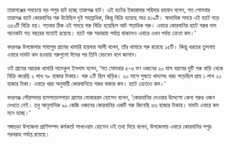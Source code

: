 তারাগঞ্জের সবচেয়ে বড় পশুর হাট হচ্ছে তারাগঞ্জ হাট। এই হাটের ইজারাদার সহিদার রহমান বলেন, গত সোমবার তারাগঞ্জ হাটে কোরবানির গরু উঠেছিল দুই সহস্রাধিক, কিন্তু বিক্রি হয়েছে মাত্র ৪১৯টি। স্বাভাবিক সময়ে এই হাটে গড়ে ৩৫০টি বিক্রি হয়। গতবার ঠিক এই সময়ে গরু বিক্রি হয়েছিল আট শতাধিক গরু। এবারে কোরবানির হাটে গরুর দাম অনেকটা গত বছরের মতোই রয়েছে। হাটে গরু সরবরাহ পর্যাপ্ত থাকলেও এবারে এখন পর্যন্ত ক্রেতা কম।’

বদরগঞ্জ উপজেলার শাহাপুর গ্রামের খামারি হায়দার আলী বলেন, তাঁর খামারে গরু রয়েছে ১৫টি। কিন্তু খরচের তুলনায় এবারে দামটা কম হওয়ায় গরুগুলো ঈদের পর তিনি বেচবেন বলে জানান।

ওই গ্রামের আরেক খামারি সাদেকুল ইসলাম বলেন, ‘গত সোমবার ৫-৬ মণ ওজনের ২০ মাস বয়সের দুটি গরু বাড়ি থেকে বিক্রি করেছি ২ লাখ ৭৮ হাজার টাকায়। গরু ২টি ছিল বাড়ির। ২০ মাসে পুষতে খাদ্যসহ খরচ পড়েছিল প্রায় ১ লাখ ২০ হাজার টাকা। এবারে খরচ অনুযায়ী কোরবানিতে গরুর বাজার কম। হাটে ক্রেতাও কম।’

বদরগঞ্জ পৌরসভার হাসপাতালপাড়া গ্রামের মোকাররম হোসেন বলেন, ‘কোরবানির দেওয়ার উদ্দেশ্যে কেনা গরুর ওজন দেখতে নেই। তবু আনুমানিক ৯০ কেজি ওজনের কোরবানির একটি গরু কিনেছি ৬৬ হাজার টাকায়। দামটা এবারে কম মনে হচ্ছে।’

গঙ্গাচড়া উপজেলা প্রাণিসম্পদ কর্মকর্তা সাখাওয়াৎ হোসেন ওই তথ্য দিয়ে বলেন, উপজেলায় এবারে কোরবানির পশুর সরবরাহ পর্যাপ্ত রয়েছে।
